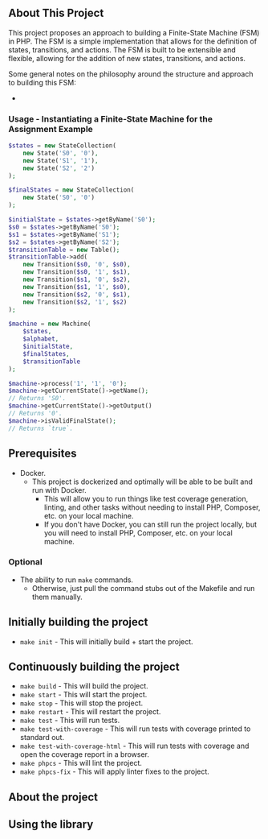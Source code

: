 ## About This Project

This project proposes an approach to building a Finite-State Machine (FSM) in PHP. The FSM is a simple implementation that allows for the definition of states, transitions, and actions.
The FSM is built to be extensible and flexible, allowing for the addition of new states, transitions, and actions.

Some general notes on the philosophy around the structure and approach to building this FSM:

- 

### Usage - Instantiating a Finite-State Machine for the Assignment Example

```php
$states = new StateCollection(
    new State('S0', '0'),
    new State('S1', '1'),
    new State('S2', '2')
);

$finalStates = new StateCollection(
    new State('S0', '0')
);

$initialState = $states->getByName('S0');
$s0 = $states->getByName('S0');
$s1 = $states->getByName('S1');
$s2 = $states->getByName('S2');
$transitionTable = new Table();
$transitionTable->add(
    new Transition($s0, '0', $s0),
    new Transition($s0, '1', $s1),
    new Transition($s1, '0', $s2),
    new Transition($s1, '1', $s0),
    new Transition($s2, '0', $s1),
    new Transition($s2, '1', $s2)
);

$machine = new Machine(
    $states,
    $alphabet,
    $initialState,
    $finalStates,
    $transitionTable
);

$machine->process('1', '1', '0');
$machine->getCurrentState()->getName();
// Returns 'S0'.
$machine->getCurrentState()->getOutput()
// Returns '0'.
$machine->isValidFinalState();
// Returns `true`.
```



## Prerequisites

- Docker.
  - This project is dockerized and optimally will be able to be built and run with Docker.
    - This will allow you to run things like test coverage generation, linting, and other tasks without needing to install PHP, Composer, etc. on your local machine.
    - If you don't have Docker, you can still run the project locally, but you will need to install PHP, Composer, etc. on your local machine.

### Optional

- The ability to run `make` commands.
  - Otherwise, just pull the command stubs out of the Makefile and run them manually.

## Initially building the project

- `make init` - This will initially build + start the project.

## Continuously building the project

- `make build` - This will build the project.
- `make start` - This will start the project.
- `make stop` - This will stop the project.
- `make restart` - This will restart the project.
- `make test` - This will run tests.
- `make test-with-coverage` - This will run tests with coverage printed to standard out.
- `make test-with-coverage-html` - This will run tests with coverage and open the coverage report in a browser.
- `make phpcs` - This will lint the project.
- `make phpcs-fix` - This will apply linter fixes to the project.

## About the project

## Using the library


